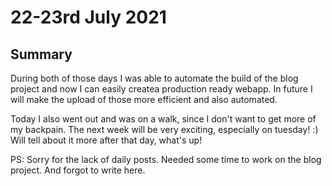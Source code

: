 # 22-23rd July 2021

## Summary

During both of those days I was able to automate the build of the blog project and now I can easily createa production ready webapp. In future I will make the upload of those more efficient and also automated.

Today I also went out and was on a walk, since I don't want to get more of my backpain. The next week will be very exciting, especially on tuesday! :) Will tell about it more after that day, what's up!


PS: Sorry for the lack of daily posts. Needed some time to work on the blog project. And forgot to write here.
